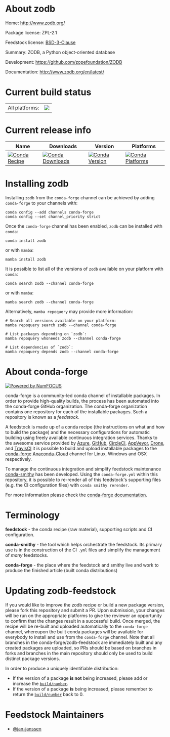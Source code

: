 About zodb
==========

Home: http://www.zodb.org/

Package license: ZPL-2.1

Feedstock license: [BSD-3-Clause](https://github.com/conda-forge/zodb-feedstock/blob/main/LICENSE.txt)

Summary: ZODB, a Python object-oriented database

Development: https://github.com/zopefoundation/ZODB

Documentation: http://www.zodb.org/en/latest/

Current build status
====================


<table><tr><td>All platforms:</td>
    <td>
      <a href="https://dev.azure.com/conda-forge/feedstock-builds/_build/latest?definitionId=4449&branchName=main">
        <img src="https://dev.azure.com/conda-forge/feedstock-builds/_apis/build/status/zodb-feedstock?branchName=main">
      </a>
    </td>
  </tr>
</table>

Current release info
====================

| Name | Downloads | Version | Platforms |
| --- | --- | --- | --- |
| [![Conda Recipe](https://img.shields.io/badge/recipe-zodb-green.svg)](https://anaconda.org/conda-forge/zodb) | [![Conda Downloads](https://img.shields.io/conda/dn/conda-forge/zodb.svg)](https://anaconda.org/conda-forge/zodb) | [![Conda Version](https://img.shields.io/conda/vn/conda-forge/zodb.svg)](https://anaconda.org/conda-forge/zodb) | [![Conda Platforms](https://img.shields.io/conda/pn/conda-forge/zodb.svg)](https://anaconda.org/conda-forge/zodb) |

Installing zodb
===============

Installing `zodb` from the `conda-forge` channel can be achieved by adding `conda-forge` to your channels with:

```
conda config --add channels conda-forge
conda config --set channel_priority strict
```

Once the `conda-forge` channel has been enabled, `zodb` can be installed with `conda`:

```
conda install zodb
```

or with `mamba`:

```
mamba install zodb
```

It is possible to list all of the versions of `zodb` available on your platform with `conda`:

```
conda search zodb --channel conda-forge
```

or with `mamba`:

```
mamba search zodb --channel conda-forge
```

Alternatively, `mamba repoquery` may provide more information:

```
# Search all versions available on your platform:
mamba repoquery search zodb --channel conda-forge

# List packages depending on `zodb`:
mamba repoquery whoneeds zodb --channel conda-forge

# List dependencies of `zodb`:
mamba repoquery depends zodb --channel conda-forge
```


About conda-forge
=================

[![Powered by
NumFOCUS](https://img.shields.io/badge/powered%20by-NumFOCUS-orange.svg?style=flat&colorA=E1523D&colorB=007D8A)](https://numfocus.org)

conda-forge is a community-led conda channel of installable packages.
In order to provide high-quality builds, the process has been automated into the
conda-forge GitHub organization. The conda-forge organization contains one repository
for each of the installable packages. Such a repository is known as a *feedstock*.

A feedstock is made up of a conda recipe (the instructions on what and how to build
the package) and the necessary configurations for automatic building using freely
available continuous integration services. Thanks to the awesome service provided by
[Azure](https://azure.microsoft.com/en-us/services/devops/), [GitHub](https://github.com/),
[CircleCI](https://circleci.com/), [AppVeyor](https://www.appveyor.com/),
[Drone](https://cloud.drone.io/welcome), and [TravisCI](https://travis-ci.com/)
it is possible to build and upload installable packages to the
[conda-forge](https://anaconda.org/conda-forge) [Anaconda-Cloud](https://anaconda.org/)
channel for Linux, Windows and OSX respectively.

To manage the continuous integration and simplify feedstock maintenance
[conda-smithy](https://github.com/conda-forge/conda-smithy) has been developed.
Using the ``conda-forge.yml`` within this repository, it is possible to re-render all of
this feedstock's supporting files (e.g. the CI configuration files) with ``conda smithy rerender``.

For more information please check the [conda-forge documentation](https://conda-forge.org/docs/).

Terminology
===========

**feedstock** - the conda recipe (raw material), supporting scripts and CI configuration.

**conda-smithy** - the tool which helps orchestrate the feedstock.
                   Its primary use is in the construction of the CI ``.yml`` files
                   and simplify the management of *many* feedstocks.

**conda-forge** - the place where the feedstock and smithy live and work to
                  produce the finished article (built conda distributions)


Updating zodb-feedstock
=======================

If you would like to improve the zodb recipe or build a new
package version, please fork this repository and submit a PR. Upon submission,
your changes will be run on the appropriate platforms to give the reviewer an
opportunity to confirm that the changes result in a successful build. Once
merged, the recipe will be re-built and uploaded automatically to the
`conda-forge` channel, whereupon the built conda packages will be available for
everybody to install and use from the `conda-forge` channel.
Note that all branches in the conda-forge/zodb-feedstock are
immediately built and any created packages are uploaded, so PRs should be based
on branches in forks and branches in the main repository should only be used to
build distinct package versions.

In order to produce a uniquely identifiable distribution:
 * If the version of a package **is not** being increased, please add or increase
   the [``build/number``](https://docs.conda.io/projects/conda-build/en/latest/resources/define-metadata.html#build-number-and-string).
 * If the version of a package **is** being increased, please remember to return
   the [``build/number``](https://docs.conda.io/projects/conda-build/en/latest/resources/define-metadata.html#build-number-and-string)
   back to 0.

Feedstock Maintainers
=====================

* [@jan-janssen](https://github.com/jan-janssen/)

